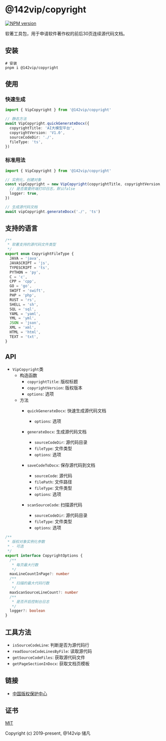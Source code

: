 # @142vip/copyright

[![NPM version](https://img.shields.io/npm/v/@142vip/copyright?labelColor=0b3d52&color=1da469&label=version)](https://www.npmjs.com/package/@142vip/copyright)

软著工具包，用于申请软件著作权的前后30页连续源代码文档。

## 安装

```shell
# 安装
pnpm i @142vip/copyright
```

## 使用

### 快速生成

```ts
import { VipCopyright } from '@142vip/copyright'

// 静态方法
await VipCopyright.quickGenerateDocx({
  copyrightTitle: 'AI大模型平台',
  copyrightVersion: 'V1.0',
  sourceCodeDir: './',
  fileType: 'ts',
})
```

### 标准用法
```ts
import { VipCopyright } from '@142vip/copyright'

// 实例化，创建对象
const vipCopyright = new VipCopyright(copyrightTitle, copyrightVersion, {
  // 是否需要终端打印日志，默认false
  logger: true,
})

// 生成源代码文档
await vipCopyright.generateDocx('./', 'ts')
```

## 支持的语言

```ts
/**
 * 软著支持的源代码文件类型
 */
export enum CopyrightFileType {
  JAVA = 'java',
  JAVASCRIPT = 'js',
  TYPESCRIPT = 'ts',
  PYTHON = 'py',
  C = 'c',
  CPP = 'cpp',
  GO = 'go',
  SWIFT = 'swift',
  PHP = 'php',
  RUST = 'rs',
  SHELL = 'sh',
  SQL = 'sql',
  YAML = 'yaml',
  YML = 'yml',
  JSON = 'json',
  XML = 'xml',
  HTML = 'html',
  TEXT = 'txt',
}
```

## API

- `VipCopyright`类
  - 构造函数
    - `copyrightTitle`: 版权标题
    - `copyrightVersion`: 版权版本
    - `options`: 选项
  - 方法
    - `quickGenerateDocx`: 快速生成源代码文档
      - `options`: 选项
    - `generateDocx`: 生成源代码文档
      - `sourceCodeDir`: 源代码目录
      - `fileType`: 文件类型
      - `options`: 选项

    - `saveCodeToDocx`: 保存源代码到文档
      - `sourceCode`: 源代码
      - `filePath`: 文件路径
      - `fileType`: 文件类型
      - `options`: 选项
    - `scanSourceCode`: 扫描源代码
      - `sourceCodeDir`: 源代码目录
      - `fileType`: 文件类型
      - `options`: 选项

```ts
/**
 * 版权对象实例化参数
 * - 可选
 */
export interface CopyrightOptions {
  /**
   * 每页最大行数
   */
  maxLineCountInPage?: number
  /**
   * 扫描的最大代码行数
   */
  maxScanSourceLineCount?: number
  /**
   * 是否开启控制台日志
   */
  logger?: boolean
}
```

## 工具方法

- `isSourceCodeLine`: 判断是否为源代码行
- `readSourceCodeLinesByFile`: 读取源代码
- `getSourceCodeFiles`: 获取源代码文件
- `getPageSectionInDocx`: 获取文档页模板

## 链接

- [中国版权保护中心](https://register.ccopyright.com.cn/login.html?linkBackUrl=https://register.ccopyright.com.cn/account.html)

## 证书

[MIT](https://opensource.org/license/MIT)

Copyright (c) 2019-present, @142vip 储凡
